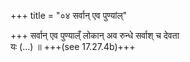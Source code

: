 +++
title = "०४ सर्वान् एव पुण्यांल्"

+++
सर्वान् एव पुण्याल्ँ लोकान् अव रुन्धे सर्वाश् च देवता  
यः (…) ॥ +++(see 17.27.4b)+++